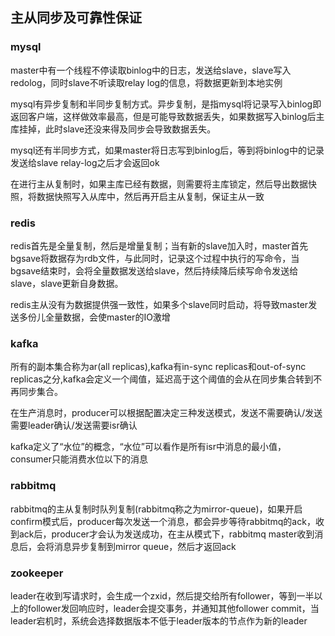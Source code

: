 ## 主从同步及可靠性保证

### mysql

master中有一个线程不停读取binlog中的日志，发送给slave，slave写入redolog，同时slave不听读取relay log的信息，将数据更新到本地实例

mysql有异步复制和半同步复制方式。异步复制，是指mysql将记录写入binlog即返回客户端，这样做效率最高，但是可能导致数据丢失，如果数据写入binlog后主库挂掉，此时slave还没来得及同步会导致数据丢失。

mysql还有半同步方式，如果master将日志写到binlog后，等到将binlog中的记录发送给slave relay-log之后才会返回ok

在进行主从复制时，如果主库已经有数据，则需要将主库锁定，然后导出数据快照，将数据快照写入从库中，然后再开启主从复制，保证主从一致

### redis

redis首先是全量复制，然后是增量复制；当有新的slave加入时，master首先bgsave将数据存为rdb文件，与此同时，记录这个过程中执行的写命令，当bgsave结束时，会将全量数据发送给slave，然后持续降后续写命令发送给slave，slave更新自身数据。

redis主从没有为数据提供强一致性，如果多个slave同时启动，将导致master发送多份儿全量数据，会使master的IO激增

### kafka

所有的副本集合称为ar(all replicas),kafka有in-sync replicas和out-of-sync replicas之分,kafka会定义一个阈值，延迟高于这个阈值的会从在同步集合转到不再同步集合。

在生产消息时，producer可以根据配置决定三种发送模式，发送不需要确认/发送需要leader确认/发送需要isr确认

kafka定义了“水位”的概念，“水位”可以看作是所有isr中消息的最小值，consumer只能消费水位以下的消息


### rabbitmq

rabbitmq的主从复制时队列复制(rabbitmq称之为mirror-queue)，如果开启confirm模式后，producer每次发送一个消息，都会异步等待rabbitmq的ack，收到ack后，producer才会认为发送成功，在主从模式下，rabbitmq master收到消息后，会将消息异步复制到mirror queue，然后才返回ack

### zookeeper 

leader在收到写请求时，会生成一个zxid，然后提交给所有follower，等到一半以上的follower发回响应时，leader会提交事务，并通知其他follower commit，当leader宕机时，系统会选择数据版本不低于leader版本的节点作为新的leader
